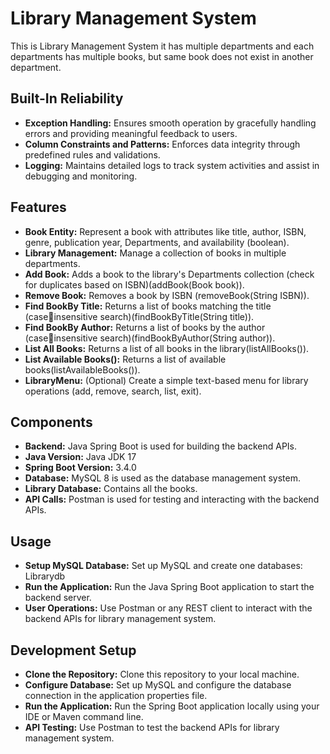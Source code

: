 # Library Management System

This is Library Management System it has multiple departments and each departments has multiple books, but same book does not exist in another department.

## Built-In Reliability

+ **Exception Handling:** Ensures smooth operation by gracefully handling errors and providing meaningful feedback to users.
+ **Column Constraints and Patterns:** Enforces data integrity through predefined rules and validations.
+ **Logging:** Maintains detailed logs to track system activities and assist in debugging and monitoring.

## Features

+ **Book Entity:** Represent a book with attributes like title, author, ISBN, genre, publication year, Departments, and availability (boolean).
+ **Library Management:** Manage a collection of books in multiple departments.
+ **Add Book:** Adds a book to the library's Departments collection (check for duplicates based on ISBN)(addBook(Book book)).
+ **Remove Book:** Removes a book by ISBN (removeBook(String ISBN)).
+ **Find BookBy Title:** Returns a list of books matching the title (caseinsensitive search)(findBookByTitle(String title)).
+ **Find BookBy Author:** Returns a list of books by the author (caseinsensitive search)(findBookByAuthor(String author)).
+ **List All Books:** Returns a list of all books in the library(listAllBooks()).
+ **List Available Books():** Returns a list of available books(listAvailableBooks()).
+ **LibraryMenu:** (Optional) Create a simple text-based menu for library operations (add, remove, search, list, exit).

## Components

+ **Backend:** Java Spring Boot is used for building the backend APIs.
+ **Java Version:** Java JDK 17
+ **Spring Boot Version:** 3.4.0
+ **Database:** MySQL 8 is used as the database management system.
+ **Library Database:** Contains all the books.
+ **API Calls:** Postman is used for testing and interacting with the backend APIs.

## Usage

+ **Setup MySQL Database:** Set up MySQL and create one databases: Librarydb
+ **Run the Application:** Run the Java Spring Boot application to start the backend server.
+ **User Operations:** Use Postman or any REST client to interact with the backend APIs for library management system.

## Development Setup

+ **Clone the Repository:** Clone this repository to your local machine.
+ **Configure Database:** Set up MySQL and configure the database connection in the application properties file.
+ **Run the Application:** Run the Spring Boot application locally using your IDE or Maven command line.
+ **API Testing:** Use Postman to test the backend APIs for library management system.
